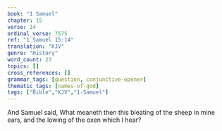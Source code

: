```yaml
---
book: "1 Samuel"
chapter: 15
verse: 14
ordinal_verse: 7575
ref: "1 Samuel 15:14"
translation: "KJV"
genre: "History"
word_count: 23
topics: []
cross_references: []
grammar_tags: [question, conjunctive-opener]
thematic_tags: [names-of-god]
tags: ["Bible","KJV","1-Samuel"]
---
```

And Samuel said, What meaneth then this bleating of the sheep in mine ears, and the lowing of the oxen which I hear?
